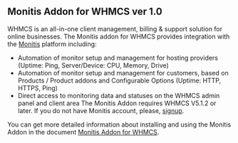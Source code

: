 ## Monitis Addon for WHMCS ver 1.0
  
WHMCS is an all-in-one client management, billing & support solution for online businesses. 
The Monitis addon for WHMCS provides integration with the [Monitis](http://monitis.com) platform including:
 - Automation of monitor setup and management for hosting providers (Uptime: Ping, Server/Device: CPU, Memory, Drive)
 - Automation of monitor setup and management for customers, based on Products / Product addons and Configurable Options (Uptime: HTTP, HTTPS, Ping)
 - Direct access to monitoring data and statuses on the WHMCS admin panel and client area
The Monitis Addon requires WHMCS  V5.1.2 or later. 
If you do not have Monitis account, please, [signup](https://portal.monitis.com/free-signup). 
  

You can get more detailed information about installing and using the Monitis Addon in the document [Monitis Addon for WHMCS](https://app.box.com/s/7ihpkqpq4zqvuyqv7fk8).
 